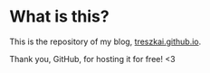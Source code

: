 # What is this?

This is the repository of my blog, [treszkai.github.io](treszkai.github.io).

Thank you, GitHub, for hosting it for free! <3
